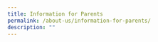 ```yaml
---
title: Information for Parents
permalink: /about-us/information-for-parents/
description: ""
---
```

